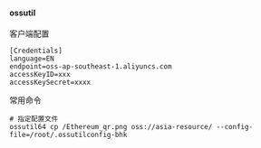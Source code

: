#### ossutil 

客户端配置

```
[Credentials]
language=EN
endpoint=oss-ap-southeast-1.aliyuncs.com
accessKeyID=xxx
accessKeySecret=xxxx
```

常用命令

```
# 指定配置文件
ossutil64 cp /Ethereum_qr.png oss://asia-resource/ --config-file=/root/.ossutilconfig-bhk
```

